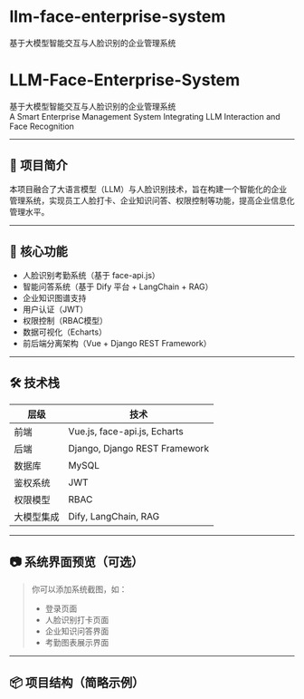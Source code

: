 # llm-face-enterprise-system
基于大模型智能交互与人脸识别的企业管理系统
# LLM-Face-Enterprise-System

基于大模型智能交互与人脸识别的企业管理系统  
A Smart Enterprise Management System Integrating LLM Interaction and Face Recognition

---

## 📌 项目简介

本项目融合了大语言模型（LLM）与人脸识别技术，旨在构建一个智能化的企业管理系统，实现员工人脸打卡、企业知识问答、权限控制等功能，提高企业信息化管理水平。

---

## 🚀 核心功能

- 人脸识别考勤系统（基于 face-api.js）
- 智能问答系统（基于 Dify 平台 + LangChain + RAG）
- 企业知识图谱支持
- 用户认证（JWT）
- 权限控制（RBAC模型）
- 数据可视化（Echarts）
- 前后端分离架构（Vue + Django REST Framework）

---

## 🛠️ 技术栈

| 层级       | 技术                          |
|------------|-------------------------------|
| 前端       | Vue.js, face-api.js, Echarts |
| 后端       | Django, Django REST Framework |
| 数据库     | MySQL                         |
| 鉴权系统   | JWT                           |
| 权限模型   | RBAC                          |
| 大模型集成 | Dify, LangChain, RAG          |

---

## 📷 系统界面预览（可选）

> 你可以添加系统截图，如：  
> - 登录页面  
> - 人脸识别打卡页面  
> - 企业知识问答界面  
> - 考勤图表展示界面

---

## 📦 项目结构（简略示例）

